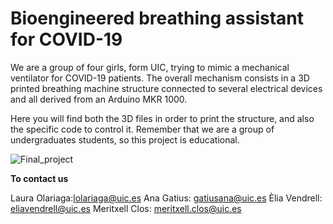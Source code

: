 # Bioengineered breathing assistant for COVID-19

We are a group of four girls, form UIC, trying to mimic a mechanical ventilator for COVID-19 patients.
The overall mechanism consists in a 3D printed breathing machine structure connected to several electrical devices and all derived from an Arduino MKR 1000.

Here you will find both the 3D files in order to print the structure, and also the specific code to control it.
Remember that we are a group of undergraduates students, so this project is educational.

 ![Final_project](https://github.com/roboticsuic/UIC-Easy-Breath/blob/main/Extra/Final_project.png)


**To contact us**

Laura Olariaga:lolariaga@uic.es
Ana Gatius: gatiusana@uic.es
Èlia Vendrell: eliavendrell@uic.es
Meritxell Clos: meritxell.clos@uic.es
